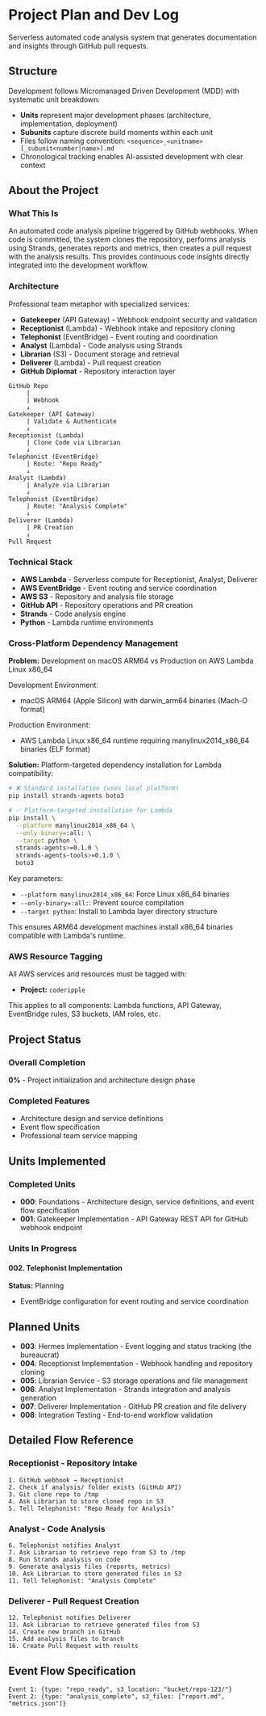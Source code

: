 # Project Plan and Dev Log

Serverless automated code analysis system that generates documentation and insights through GitHub pull requests.

## Structure

Development follows Micromanaged Driven Development (MDD) with systematic unit breakdown:
- **Units** represent major development phases (architecture, implementation, deployment)
- **Subunits** capture discrete build moments within each unit
- Files follow naming convention: `<sequence>_<unitname>[_subunit<number|name>].md`
- Chronological tracking enables AI-assisted development with clear context

## About the Project

### What This Is
An automated code analysis pipeline triggered by GitHub webhooks. When code is committed, the system clones the repository, performs analysis using Strands, generates reports and metrics, then creates a pull request with the analysis results. This provides continuous code insights directly integrated into the development workflow.

### Architecture
Professional team metaphor with specialized services:
- **Gatekeeper** (API Gateway) - Webhook endpoint security and validation
- **Receptionist** (Lambda) - Webhook intake and repository cloning
- **Telephonist** (EventBridge) - Event routing and coordination
- **Analyst** (Lambda) - Code analysis using Strands
- **Librarian** (S3) - Document storage and retrieval
- **Deliverer** (Lambda) - Pull request creation
- **GitHub Diplomat** - Repository interaction layer

```
GitHub Repo
     |
     | Webhook
     ↓
Gatekeeper (API Gateway)
     | Validate & Authenticate
     ↓
Receptionist (Lambda)
     | Clone Code via Librarian
     ↓
Telephonist (EventBridge)
     | Route: "Repo Ready"
     ↓
Analyst (Lambda)
     | Analyze via Librarian
     ↓
Telephonist (EventBridge)
     | Route: "Analysis Complete"
     ↓
Deliverer (Lambda)
     | PR Creation
     ↓
Pull Request
```

### Technical Stack
- **AWS Lambda** - Serverless compute for Receptionist, Analyst, Deliverer
- **AWS EventBridge** - Event routing and service coordination
- **AWS S3** - Repository and analysis file storage
- **GitHub API** - Repository operations and PR creation
- **Strands** - Code analysis engine
- **Python** - Lambda runtime environments

### Cross-Platform Dependency Management

**Problem:** Development on macOS ARM64 vs Production on AWS Lambda Linux x86_64

Development Environment:
- macOS ARM64 (Apple Silicon) with darwin_arm64 binaries (Mach-O format)

Production Environment:
- AWS Lambda Linux x86_64 runtime requiring manylinux2014_x86_64 binaries (ELF format)

**Solution:** Platform-targeted dependency installation for Lambda compatibility:

```bash
# ❌ Standard installation (uses local platform)
pip install strands-agents boto3

# ✅ Platform-targeted installation for Lambda
pip install \
  --platform manylinux2014_x86_64 \
  --only-binary=:all: \
  --target python \
  strands-agents>=0.1.0 \
  strands-agents-tools>=0.1.0 \
  boto3
```

Key parameters:
- `--platform manylinux2014_x86_64`: Force Linux x86_64 binaries
- `--only-binary=:all:`: Prevent source compilation
- `--target python`: Install to Lambda layer directory structure

This ensures ARM64 development machines install x86_64 binaries compatible with Lambda's runtime.

### AWS Resource Tagging

All AWS services and resources must be tagged with:
- **Project:** `coderipple`

This applies to all components: Lambda functions, API Gateway, EventBridge rules, S3 buckets, IAM roles, etc.

## Project Status

### Overall Completion
**0%** - Project initialization and architecture design phase

### Completed Features
- Architecture design and service definitions
- Event flow specification
- Professional team service mapping

## Units Implemented

### Completed Units
* **000**: Foundations - Architecture design, service definitions, and event flow specification
* **001**: Gatekeeper Implementation - API Gateway REST API for GitHub webhook endpoint

### Units In Progress

#### 002. Telephonist Implementation
**Status:** Planning
- EventBridge configuration for event routing and service coordination

## Planned Units

* **003**: Hermes Implementation - Event logging and status tracking (the bureaucrat)
* **004**: Receptionist Implementation - Webhook handling and repository cloning
* **005**: Librarian Service - S3 storage operations and file management
* **006**: Analyst Implementation - Strands integration and analysis generation
* **007**: Deliverer Implementation - GitHub PR creation and file delivery
* **008**: Integration Testing - End-to-end workflow validation

## Detailed Flow Reference

### Receptionist - Repository Intake
```
1. GitHub webhook → Receptionist
2. Check if analysis/ folder exists (GitHub API)
3. Git clone repo to /tmp
4. Ask Librarian to store cloned repo in S3
5. Tell Telephonist: "Repo Ready for Analysis"
```

### Analyst - Code Analysis
```
6. Telephonist notifies Analyst
7. Ask Librarian to retrieve repo from S3 to /tmp
8. Run Strands analysis on code
9. Generate analysis files (reports, metrics)
10. Ask Librarian to store generated files in S3
11. Tell Telephonist: "Analysis Complete"
```

### Deliverer - Pull Request Creation
```
12. Telephonist notifies Deliverer
13. Ask Librarian to retrieve generated files from S3
14. Create new branch in GitHub
15. Add analysis files to branch
16. Create Pull Request with results
```

## Event Flow Specification

```
Event 1: {type: "repo_ready", s3_location: "bucket/repo-123/"}
Event 2: {type: "analysis_complete", s3_files: ["report.md", "metrics.json"]}
```